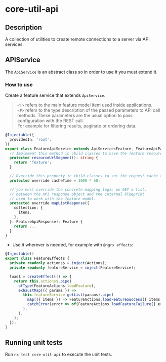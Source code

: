 # core-util-api

## Description

A collection of utilities to create remote connections to a server via API services.

## APIService

The `ApiService` is an abstract class so in order to use it you must extend it.

### How to use

Create a feature service that extends `ApiService`.

> `<T>` refers to the main feature model item used inside applications.  
> `<P>` refers to the type description of the passed parameters to API call methods. These parameters are the usual option to pass configuration with the REST call.  
> For example for filtering results, paginate or ordering data.

```typescript
@Injectable({
  providedIn: 'root',
})
export class FeatureApiService extends ApiService<Feature, FeatureApiParams> {
  // Implement this method in child classes to have the feature resource URL segment name.
  protected resourceUrlSegment(): string {
    return 'feature';
  }

  // Override this property in child classes to set the request cache time.
  protected override cacheTime = 1000 * 60;

  // you must override the concrete mapping logic on GET a list,
  // between the API response object and the internal blueprint
  // used to work with the feature model.
  protected override mapListResponse({
    collection: {
      items,
    },
  }: FeatureApiResponse): Feature {
    return ...
  }
}

```

- Use it wherever is needed, for example with `@ngrx effects`:

```typescript
@Injectable()
export class FeatureEffects {
  private readonly actions$ = inject(Actions);
  private readonly featureService = inject(FeatureService);

  load$ = createEffect(() => {
    return this.actions$.pipe(
      ofType(FeatureActions.loadFeature),
      exhaustMap(({ params }) =>
        this.featureService.getList(params).pipe(
          map(({ items }) => FeatureActions.loadFeatureSuccess({ items })),
          catchError(error => of(FeatureActions.loadFeatureFailure({ error }))),
        ),
      ),
    );
  });
}
```

## Running unit tests

Run `nx test core-util-api` to execute the unit tests.
